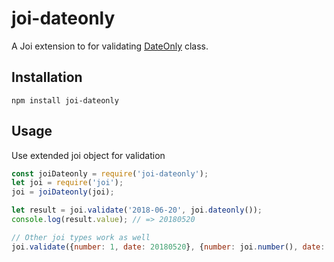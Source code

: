 # joi-dateonly
A Joi extension to for validating [DateOnly](https://www.npmjs.com/package/dateonly) class.

## Installation

```
npm install joi-dateonly
```

## Usage
Use extended joi object for validation
```js
const joiDateonly = require('joi-dateonly');
let joi = require('joi');
joi = joiDateonly(joi);

let result = joi.validate('2018-06-20', joi.dateonly());
console.log(result.value); // => 20180520

// Other joi types work as well
joi.validate({number: 1, date: 20180520}, {number: joi.number(), date: joi.dateonly().required()});
```
